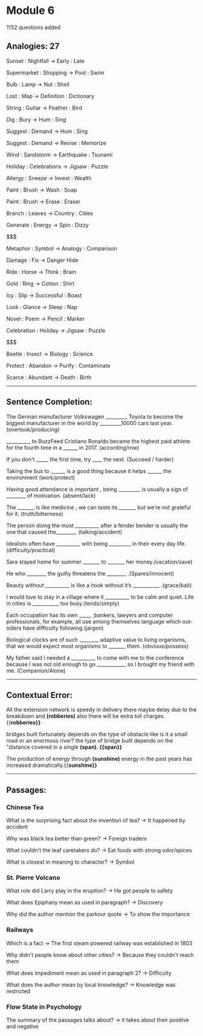 # Module 6

?/52 questions added

## Analogies: 27
Sunset : Nightfall -> Early : Late

Supermarket : Shopping -> Pool : Swim

Bulb : Lamp -> Nut : Shell

Lost : Map -> Definition : Dictionary

String : Guitar -> Feather : Bird

Dig : Bury -> Hum : Sing

Suggest : Demand -> Hum : Sing

Suggest : Demand -> Revise : Memorize

Wind : Sandstorm -> Earthquake : Tsunami

Holiday : Celebrations -> Jigsaw : Puzzle

Allergy : Sneeze -> Invest : Wealth

Paint : Brush -> Wash : Soap

Paint : Brush -> Erase : Eraser

Branch : Leaves -> Country : Cities

Generate : Energy -> Spin : Dizzy

$$$ 

Metaphor : Symbol -> Analogy : Comparison

Damage : Fix -> Danger Hide

Ride : Horse -> Think : Brain

Gold : Ring -> Cotton : Shirt

Icy : Slip -> Successful : Boast

Look : Glance -> Sleep : Nap

Novel : Poem -> Pencil : Marker

Celebration : Holiday -> Jigsaw : Puzzle

$$$

Beetle : Insect -> Biology : Science

Protect : Abandon -> Purify : Contaminate

Scarce : Abundant -> Death : Birth

---

## Sentence Completion:

The German manufacturer Volkswagen _________ Toyota to become the biggest manufacturer in the world by _________10000 cars last year. (overtook/producing)

__________ to BuzzFeed Cristiano Ronaldo became the highest paid athlete for the fourth time in a ______ in 2017. (according/row) 

If you don't _____ the first time, try ____ the next. (Succeed / harder)

Taking the bus to ______ is a good thing because it helps ______ the environment (work/protect)

Having good attendance is important , being _________ is usually a sign of ________ of motivation. (absent/lack)

The _______ is like medicine , we can taste its _______ but we’re not grateful for it. (truth/bitterness)

The person doing the most __________ after a fender bender is usually the one that caused the________. (talking/accident)

Idealists often have  __________ with being _________ in their every day life.(difficulty/practical)

Sara stayed home for summer _______ to _______ her money.(vacation/save)

He who ________ the guilty threatens the ________ .(Spares/innocent)

Beauty without __________  is like a hook without it’s ___________ .(grace/bait)

I would love to stay in a village where it __________  to be calm and quiet. Life in cities is ___________ too busy.(tends/simply)

Each occupation has its own _____ ;bankers, lawyers and computer professionals, for example, all use among themselves language which out- siders have difficulty following.(jargon)

Biological clocks are of such ________ adaptive value to living organisms, that we would expect most organisms to _______ them. (obvious/possess)

My father said I needed a __________ to come with me to the conference because I was not old enough to go ____________ so I brought my friend with me. (Companion/Alone)

---

## Contextual Error:

All the extension network is speedy in delivery there maybe delay due to the breakdown and **(robberies)** also there will be extra toll charges. {{**robberies}}**

bridges built fortunately depends on the type of obstacle like is it a small road or an enormous river? the type of bridge built depends on the "distance covered in a single **(span).  {{span}}**

The production of energy through **(sunshine)** energy in the past years has increased dramatically.{{**sunshine}}**

---

## Passages:

### Chinese Tea

What is the surprising fact about the invention of tea?
-> It happened by accident

Why was black tea better than green?
-> Foreign traders

What couldn't the leaf caretakers do?
-> Eat foods with strong odor/spices

What is closest in meaning to character?
-> Symbol

### St. Pierre Volcano

What role did Larry play in the eruption?
-> He got people to safety

What does Epiphany mean as used in paragraph?
-> Discovery

Why did the author mention the parkour quote
-> To show the importance

### Railways

Which is a fact
-> The first steam powered railway was established in 1803

Why didn't people know about other cities?
-> Because they couldn't reach them

What does Impediment mean as used in paragraph 2?
-> Difficulty

What does the author mean by local knowledge?
-> Knowledge was restricted

### Flow State in Psychology

The summary of the passages talks about?
-> it takes about their positive and negative
